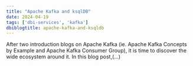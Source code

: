 ```yaml
---
title: "Apache Kafka and ksqlDB"
date: 2024-04-19
tags: ['dbi-services', 'kafka']
dbiblogtitle: apache-kafka-and-ksqldb
---
```

After two introduction blogs on Apache Kafka (ie. Apache Kafka Concepts by Example and Apache Kafka Consumer Group), it is time to discover the wide ecosystem around it. In this blog post,(…)